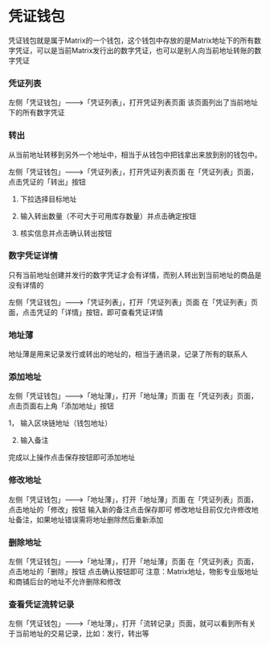 # 凭证钱包

凭证钱包就是属于Matrix的一个钱包，这个钱包中存放的是Matrix地址下的所有数字凭证，可以是当前Matrix发行出的数字凭证，也可以是别人向当前地址转账的数字凭证

### 凭证列表

左侧「凭证钱包」---&gt;「凭证列表」，打开凭证列表页面 该页面列出了当前地址下的所有数字凭证

### 转出

从当前地址转移到另外一个地址中，相当于从钱包中把钱拿出来放到别的钱包中。

左侧「凭证钱包」---&gt;「凭证列表」，打开凭证列表页面 在「凭证列表」页面，点击凭证的「转出」按钮 

1. 下拉选择目标地址 

2. 输入转出数量（不可大于可用库存数量）并点击确定按钮 

3. 核实信息并点击确认转出按钮

### 数字凭证详情

只有当前地址创建并发行的数字凭证才会有详情，而别人转出到当前地址的商品是没有详情的

左侧「凭证钱包」---&gt;「凭证列表」，打开「凭证列表」页面 在「凭证列表」页面，点击凭证的「详情」按钮，即可查看凭证详情

### 地址薄

地址薄是用来记录发行或转出的地址的，相当于通讯录，记录了所有的联系人

### 添加地址

左侧「凭证钱包」---&gt;「地址薄」，打开「地址薄」页面 在「凭证列表」页面，点击页面右上角「添加地址」按钮 

1， 输入区块链地址（钱包地址） 

2. 输入备注

完成以上操作点击保存按钮即可添加地址

### 修改地址

左侧「凭证钱包」---&gt;「地址薄」，打开「地址薄」页面 在「凭证列表」页面，点击地址的「修改」按钮 输入新的备注点击保存即可 修改地址目前仅允许修改地址备注，如果地址错误需将地址删除然后重新添加

### 删除地址

左侧「凭证钱包」---&gt;「地址薄」，打开「地址薄」页面 在「凭证列表」页面，点击地址的「删除」按钮 点击确认按钮即可 注意：Matrix地址，物影专业版地址和商铺后台的地址不允许删除和修改

### 查看凭证流转记录

左侧「凭证钱包」---&gt;「地址薄」，打开「流转记录」页面，就可以看到所有关于当前地址的交易记录，比如：发行，转出等

